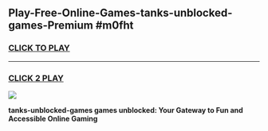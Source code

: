 
## Play-Free-Online-Games-tanks-unblocked-games-Premium #m0fht
<h3>
<a href="https://premium.freeplayer.one?title=tanks-unblocked-games&ref=8M">CLICK TO PLAY</a></h3>
<hr>

<h3>
<a href="https://premium.freeplayer.one?title=tanks-unblocked-games&ref=8M">CLICK 2 PLAY</a>
  
</h3>

<a href="https://premium.freeplayer.one?title=tanks-unblocked-games&ref=8M"><img src="https://clearcache.store/games.png"></a>


**tanks-unblocked-games games unblocked: Your Gateway to Fun and Accessible Online Gaming**
